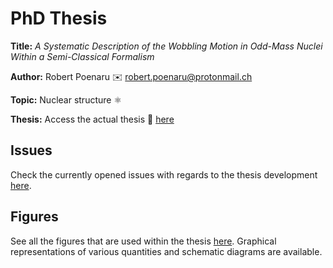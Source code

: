 # PhD Thesis

**Title:** *A Systematic Description of the Wobbling Motion in Odd-Mass Nuclei Within a Semi-Classical Formalism*

**Author:** Robert Poenaru ✉️ <robert.poenaru@protonmail.ch>

**Topic:** Nuclear structure ⚛️

**Thesis:** Access the actual thesis 📁 [here](https://github.com/basavyr/phdthesis/raw/main/phdthesis.pdf)

## Issues

Check the currently opened issues with regards to the thesis development [here](https://github.com/basavyr/phdthesis/issues).

## Figures

See all the figures that are used within the thesis [here](https://github.com/basavyr/phdthesis/tree/main/Chapters/Figures). Graphical representations of various quantities and schematic diagrams are available.
